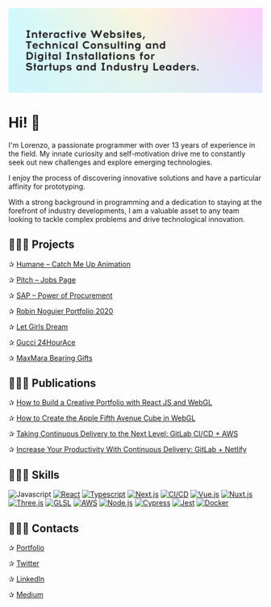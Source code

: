 [![Header](https://raw.githubusercontent.com/lorenzocadamuro/lorenzocadamuro/main/assets/header.png "Header")](https://lorenzocadamuro.com)

# Hi! 👋

I'm Lorenzo, a passionate programmer with over 13 years of experience in the field. My innate curiosity and self-motivation drive me to constantly seek out new challenges and explore emerging technologies.

I enjoy the process of discovering innovative solutions and have a particular affinity for prototyping.

With a strong background in programming and a dedication to staying at the forefront of industry developments, I am a valuable asset to any team looking to tackle complex problems and drive technological innovation.


## 🦸🏻‍♂️ Projects

✰ [Humane – Catch Me Up Animation](https://twitter.com/lorenzocadamuro/status/1722740296000090270)

✰ [Pitch – Jobs Page](https://twitter.com/lorenzocadamuro/status/1446121344131760136)

✰ [SAP – Power of Procurement](https://thefwa.com/cases/power-of-procurement-interactive-3d-tour)

✰ [Robin Noguier Portfolio 2020](https://robin-noguier.com)

✰ [Let Girls Dream](https://www.letgirlsdream.org)

✰ [Gucci 24HourAce](https://www.awwwards.com/sites/24hourace)

✰ [MaxMara Bearing Gifts](https://maxmara-bearinggifts.betteringbrands.com)

## 👨🏻‍🏫 Publications

✰ [How to Build a Creative Portfolio with React JS and WebGL](https://lorenzocadamuro.medium.com/how-to-build-a-creative-portfolio-with-react-js-and-webgl-a697869f78c5)

✰ [How to Create the Apple Fifth Avenue Cube in WebGL](https://tympanus.net/codrops/2019/12/20/how-to-create-the-apple-fifth-avenue-cube-in-webgl/)

✰ [Taking Continuous Delivery to the Next Level: GitLab CI/CD + AWS](https://medium.com/@lorenzocadamuro/taking-continuous-delivery-to-the-next-level-gitlab-ci-cd-aws-7c7153958fda)

✰ [Increase Your Productivity With Continuous Delivery: GitLab + Netlify](https://medium.com/@lorenzocadamuro/increase-your-productivity-with-continuous-delivery-gitlab-netlify-549b6b3f9a95)

## 👨🏻‍🔧 Skills

![Javascript](https://img.shields.io/badge/Javascript-★★★★★-informational?style=flat&logo=Javascript&color=0096ff)
[![React](https://img.shields.io/badge/React-★★★★★-informational?style=flat&logo=React&color=0096ff)](https://reactjs.org/)
[![Typescript](https://img.shields.io/badge/Typescript-★★★★★-informational?style=flat&logo=Typescript&color=0096ff)](https://www.typescriptlang.org/)
[![Next.js](https://img.shields.io/badge/Next.js-★★★★★-informational?style=flat&logo=Next.js&color=0096ff)](https://nextjs.org/)
[![CI/CD](https://img.shields.io/badge/CI/CD-★★★★★-informational?style=flat&logo=Gitlab&color=0096ff)](https://about.gitlab.com/stages-devops-lifecycle/continuous-integration/)
[![Vue.js](https://img.shields.io/badge/Vue-★★★★☆-informational?style=flat&logo=Vue.js&color=617f9b)](https://vuejs.org/)
[![Nuxt.js](https://img.shields.io/badge/Nuxt.js-★★★★☆-informational?style=flat&logo=Nuxt.js&color=617f9b)](https://nuxtjs.org/)
[![Three.js](https://img.shields.io/badge/Three.js-★★★☆☆-informational?style=flat&logo=WebGL&color=617f9b)](https://threejs.org/)
[![GLSL](https://img.shields.io/badge/GLSL-★★★☆☆-informational?style=flat&logo=WebGL&color=617f9b)](https://en.wikipedia.org/wiki/OpenGL_Shading_Language)
[![AWS](https://img.shields.io/badge/AWS-★★★☆☆-informational?style=flat&logo=Amazon_AWS&color=617f9b)](https://aws.amazon.com/)
[![Node.js](https://img.shields.io/badge/Node.js-★★★☆☆-informational?style=flat&logo=Node.js&color=617f9b)](https://nodejs.org/)
[![Cypress](https://img.shields.io/badge/Cypress-★★★☆☆-informational?style=flat&logo=Cypress&color=617f9b)](https://www.cypress.io/)
[![Jest](https://img.shields.io/badge/Jest-★★★☆☆-informational?style=flat&logo=Jest&color=617f9b)](https://jestjs.io/)
[![Docker](https://img.shields.io/badge/Docker-★★☆☆☆-informational?style=flat&logo=Docker&color=617f9b)](https://www.docker.com/)

## 👨🏻‍💼 Contacts

✰ [Portfolio](https://lorenzocadamuro.com)

✰ [Twitter](https://twitter.com/lorenzocadamuro)

✰ [LinkedIn](https://www.linkedin.com/in/lorenzocadamuro)

✰ [Medium](https://medium.com/@lorenzocadamuro)
